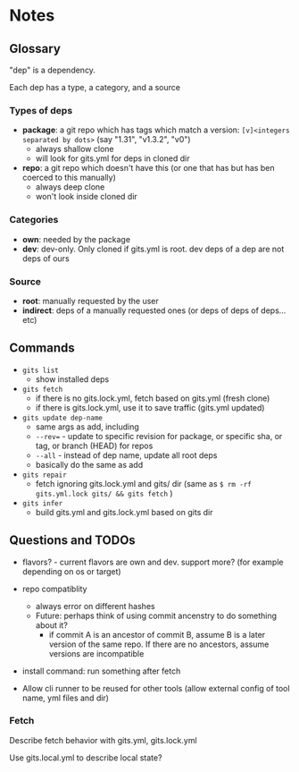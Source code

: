 # Notes

## Glossary

"dep" is a dependency.

Each dep has a type, a category, and a source

### Types of deps

* **package**: a git repo which has tags which match a version: `[v]<integers separated by dots>` (say "1.31", "v1.3.2", "v0")
    * always shallow clone
    * will look for gits.yml for deps in cloned dir
* **repo**: a git repo which doesn't have this (or one that has but has ben coerced to this manually)
    * always deep clone
    * won't look inside cloned dir

### Categories

* **own**: needed by the package
* **dev**: dev-only. Only cloned if gits.yml is root. dev deps of a dep are not deps of ours

### Source

* **root**: manually requested by the user
* **indirect**: deps of a manually requested ones (or deps of deps of deps... etc)

## Commands

* `gits list`
    * show installed deps
* `gits fetch`
    * if there is no gits.lock.yml, fetch based on gits.yml (fresh clone)
    * if there is gits.lock.yml, use it to save traffic (gits.yml updated)
* `gits update dep-name`
    * same args as add, including
    * `--rev=` - update to specific revision for package, or specific sha, or tag, or branch (HEAD) for repos
    * `--all` - instead of dep name, update all root deps
    * basically do the same as add
* `gits repair`
    * fetch ignoring gits.lock.yml and gits/ dir (same as `$ rm -rf gits.yml.lock gits/ && gits fetch` )
* `gits infer`
    * build gits.yml and gits.lock.yml based on gits dir

## Questions and TODOs

* flavors? - current flavors are own and dev. support more? (for example depending on os or target)

* repo compatiblity
    * always error on different hashes
    * Future: perhaps think of using commit ancenstry to do something about it?
        * if commit A is an ancestor of commit B, assume B is a later version of the same repo. If there are no ancestors, assume versions are incompatible
* install command: run something after fetch
* Allow cli runner to be reused for other tools (allow external config of tool name, yml files and dir)

### Fetch

Describe fetch behavior with gits.yml, gits.lock.yml

Use gits.local.yml to describe local state?


